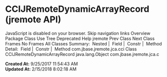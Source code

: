 # CCIJRemoteDynamicArrayRecord (jremote   API)

JavaScript is disabled on your browser. Skip navigation links Overview Package Class Use Tree Deprecated Help jremote Prev Class Next Class Frames No Frames All Classes Summary:  Nested |  Field |  Constr |  Method Detail:  Field |  Constr |  Method com.jbase.jremote.jca.cci Class CCIJRemoteDynamicArrayRecord java.lang.Object com.jbase.jremote.jca.c  

**Created At:** 9/25/2017 11:54:43 AM  
**Updated At:** 2/15/2018 8:02:18 AM  

